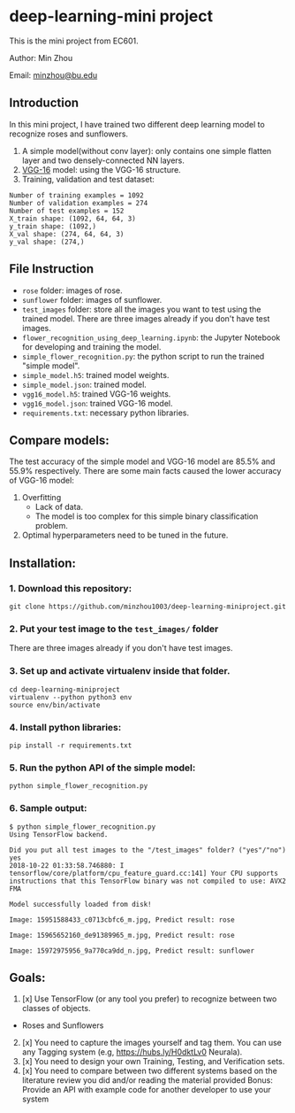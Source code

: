 # deep-learning-mini project
This is the mini project from EC601.

Author: Min Zhou

Email: minzhou@bu.edu


## Introduction

In this mini project, I have trained two different deep learning model to recognize roses and sunflowers.

1. A simple model(without conv layer): only contains one simple flatten layer and two densely-connected NN layers.
2. [VGG-16](https://arxiv.org/pdf/1409.1556v6.pdf) model: using the VGG-16 structure.
3. Training, validation and test dataset:
```
Number of training examples = 1092
Number of validation examples = 274
Number of test examples = 152
X_train shape: (1092, 64, 64, 3)
y_train shape: (1092,)
X_val shape: (274, 64, 64, 3)
y_val shape: (274,)
```

## File Instruction
* `rose` folder: images of rose.
* `sunflower` folder: images of sunflower.
* `test_images` folder: store all the images you want to test using the trained model. There are three images already if you don't have test images.
* `flower_recognition_using_deep_learning.ipynb`: the Jupyter Notebook for developing and training the model.
* `simple_flower_recognition.py`: the python script to run the trained "simple model".
* `simple_model.h5`: trained model weights.
* `simple_model.json`: trained model.
* `vgg16_model.h5`: trained VGG-16 weights.
* `vgg16_model.json`: trained VGG-16 model.
* `requirements.txt`: necessary python libraries.


## Compare models:
The test accuracy of the simple model and VGG-16 model are 85.5% and 55.9% respectively. There are some main facts caused the lower accuracy of VGG-16 model:

1. Overfitting
    * Lack of data.
    * The model is too complex for this simple binary classification problem. 
3. Optimal hyperparameters need to be tuned in the future.

## Installation:

### 1. Download this repository:
```
git clone https://github.com/minzhou1003/deep-learning-miniproject.git
```

### 2. Put your test image to the `test_images/` folder

There are three images already if you don't have test images.

### 3. Set up and activate virtualenv inside that folder.
```
cd deep-learning-miniproject
virtualenv --python python3 env
source env/bin/activate
```

### 4. Install python libraries:
```
pip install -r requirements.txt
```

### 5. Run the python API of the simple model:
```
python simple_flower_recognition.py
```

### 6. Sample output:
```
$ python simple_flower_recognition.py
Using TensorFlow backend.

Did you put all test images to the "/test_images" folder? ("yes"/"no") yes
2018-10-22 01:33:58.746880: I tensorflow/core/platform/cpu_feature_guard.cc:141] Your CPU supports instructions that this TensorFlow binary was not compiled to use: AVX2 FMA

Model successfully loaded from disk!

Image: 15951588433_c0713cbfc6_m.jpg, Predict result: rose

Image: 15965652160_de91389965_m.jpg, Predict result: rose

Image: 15972975956_9a770ca9dd_n.jpg, Predict result: sunflower
```


## Goals:
1. [x] Use TensorFlow (or any tool you prefer) to recognize between two classes of objects.
* Roses and Sunflowers
2. [x] You need to capture the images yourself and tag them.  You can use any Tagging system (e.g, https://hubs.ly/H0dktLv0 Neurala).  
3. [x] You need to design your own Training, Testing, and Verification sets.
4. [x] You need to compare between two different systems based on the literature review you did and/or reading the material provided
Bonus:  Provide an API with example code for another developer to use your system
